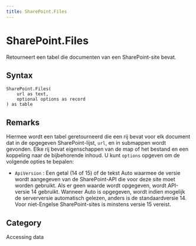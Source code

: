 ```yaml
---
title: SharePoint.Files
---
```


# SharePoint.Files


Retourneert een tabel die documenten van een SharePoint-site bevat.


## Syntax

```powerquery
SharePoint.Files(
    url as text,
    optional options as record
) as table
```


## Remarks

Hiermee wordt een tabel geretourneerd die een rij bevat voor elk document dat in de opgegeven SharePoint-lijst, <code>url</code>, en in submappen wordt gevonden. Elke rij bevat eigenschappen van de map of het bestand en een koppeling naar de bijbehorende inhoud. U kunt <code>options</code> opgeven om de volgende opties te bepalen:    <ul><li><code>ApiVersion</code> : Een getal (14 of 15) of de tekst Auto waarmee de versie wordt aangegeven van de SharePoint-API die voor deze site moet worden gebruikt. Als er geen waarde wordt opgegeven, wordt API-versie 14 gebruikt. Wanneer Auto is opgegeven, wordt indien mogelijk de serverversie automatisch gelezen, anders is de standaardversie 14. Voor niet-Engelse SharePoint-sites is minstens versie 15 vereist.</li></ul>    



## Category
Accessing data
